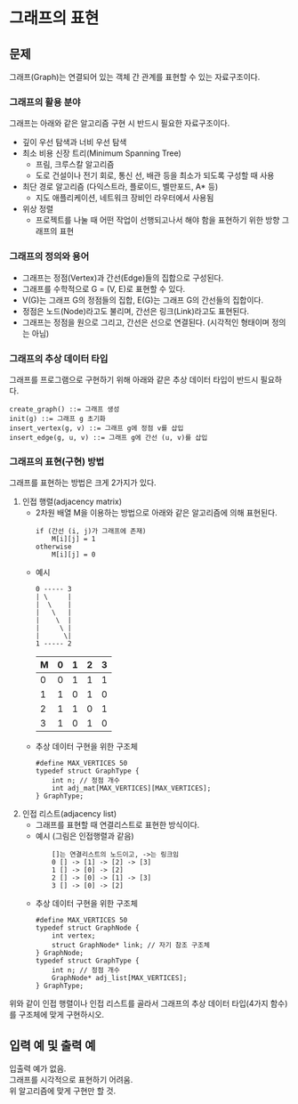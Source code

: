 # 그래프의 표현
## 문제
그래프(Graph)는 연결되어 있는 객체 간 관계를 표현할 수 있는 자료구조이다.  

### 그래프의 활용 분야
그래프는 아래와 같은 알고리즘 구현 시 반드시 필요한 자료구조이다.  
- 깊이 우선 탐색과 너비 우선 탐색
- 최소 비용 신장 트리(Minimum Spanning Tree)
  - 프림, 크루스칼 알고리즘
  - 도로 건설이나 전기 회로, 통신 선, 배관 등을 최소가 되도록 구성할 때 사용
- 최단 경로 알고리즘 (다익스트라, 플로이드, 벨만포드, A* 등)
  - 지도 애플리케이션, 네트워크 장비인 라우터에서 사용됨
- 위상 정렬
  - 프로젝트를 나눌 때 어떤 작업이 선행되고나서 해야 함을 표현하기 위한 방향 그래프의 표현  
 

### 그래프의 정의와 용어
- 그래프는 정점(Vertex)과 간선(Edge)들의 집합으로 구성된다.
- 그래프를 수학적으로 G = (V, E)로 표현할 수 있다.
- V(G)는 그래프 G의 정점들의 집합, E(G)는 그래프 G의 간선들의 집합이다.
- 정점은 노드(Node)라고도 불리며, 간선은 링크(Link)라고도 표현된다.
- 그래프는 정점을 원으로 그리고, 간선은 선으로 연결된다. (시각적인 형태이며 정의는 아님)

### 그래프의 추상 데이터 타입
그래프를 프로그램으로 구현하기 위해 아래와 같은 추상 데이터 타입이 반드시 필요하다.
```
create_graph() ::= 그래프 생성
init(g) ::= 그래프 g 초기화
insert_vertex(g, v) ::= 그래프 g에 정점 v를 삽입
insert_edge(g, u, v) ::= 그래프 g에 간선 (u, v)를 삽입
```

### 그래프의 표현(구현) 방법
그래프를 표현하는 방법은 크게 2가지가 있다.
1) 인접 행렬(adjacency matrix)  
    - 2차원 배열 M을 이용하는 방법으로 아래와 같은 알고리즘에 의해 표현된다.
        ```
        if (간선 (i, j)가 그래프에 존재)
            M[i][j] = 1
        otherwise
            M[i][j] = 0
        ```
    - 예시
        ```
        0 ----- 3
        | \     |
        |  \    |
        |   \   |
        |    \  |
        |     \ |
        |      \|
        1 ----- 2
        ```
        |M|0|1|2|3|
        |-|-|-|-|-|
        |0|0|1|1|1|
        |1|1|0|1|0|
        |2|1|1|0|1|
        |3|1|0|1|0|
    - 추상 데이터 구현을 위한 구조체
        ```
        #define MAX_VERTICES 50
        typedef struct GraphType {
            int n; // 정점 개수
            int adj_mat[MAX_VERTICES][MAX_VERTICES];
        } GraphType;
        ```
2) 인접 리스트(adjacency list)
    - 그래프를 표현할 때 연결리스트로 표현한 방식이다.
    - 예시 (그림은 인접행렬과 같음)
        ```
            []는 연결리스트의 노드이고, ->는 링크임
            0 [] -> [1] -> [2] -> [3]
            1 [] -> [0] -> [2]
            2 [] -> [0] -> [1] -> [3]
            3 [] -> [0] -> [2]
        ```
    - 추상 데이터 구현을 위한 구조체
        ```
        #define MAX_VERTICES 50
        typedef struct GraphNode {
            int vertex;
            struct GraphNode* link; // 자기 참조 구조체
        } GraphNode;
        typedef struct GraphType {
            int n; // 정점 개수
            GraphNode* adj_list[MAX_VERTICES];
        } GraphType;
        ```

위와 같이 인접 행렬이나 인접 리스트를 골라서 그래프의 추상 데이터 타입(4가지 함수)를 구조체에 맞게 구현하시오.

## 입력 예 및 출력 예
입출력 예가 없음.  
그래프를 시각적으로 표현하기 어려움.   
위 알고리즘에 맞게 구현만 할 것.